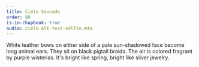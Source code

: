 ```yaml
---
title: Cielo Saucedo
order: 80
is-in-chapbook: true
audio: cielo-alt-text-selfie.m4a
---
```

White leather bows on either side of a pale sun-shadowed face become long animal ears. They sit on black pigtail braids. The air is colored fragrant by purple wisterias. It's bright like spring, bright like silver jewelry.
